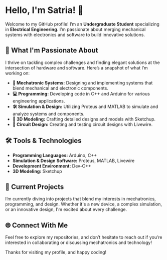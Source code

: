 # Hello, I'm Satria! 👋

Welcome to my GitHub profile! I’m an **Undergraduate Student** specializing in **Electrical Engineering**. I’m passionate about merging mechanical systems with electronics and software to build innovative solutions.

## 🚀 What I'm Passionate About

I thrive on tackling complex challenges and finding elegant solutions at the intersection of hardware and software. Here’s a snapshot of what I’m working on:

- **🔧 Mechatronic Systems:** Designing and implementing systems that blend mechanical and electronic components.
- **💻 Programming:** Developing code in C++ and Arduino for various engineering applications.
- **🛠️ Simulation & Design:** Utilizing Proteus and MATLAB to simulate and analyze systems and components.
- **📐 3D Modeling:** Crafting detailed designs and models with Sketchup.
- **🔌 Circuit Design:** Creating and testing circuit designs with Livewire.

## 🛠️ Tools & Technologies

- **Programming Languages:** Arduino, C++
- **Simulation & Design Software:** Proteus, MATLAB, Livewire
- **Development Environment:** Dev-C++
- **3D Modeling:** Sketchup

## 🌟 Current Projects

I’m currently diving into projects that blend my interests in mechatronics, programming, and design. Whether it's a new device, a complex simulation, or an innovative design, I'm excited about every challenge.

## 🌐 Connect With Me

Feel free to explore my repositories, and don’t hesitate to reach out if you’re interested in collaborating or discussing mechatronics and technology!

Thanks for visiting my profile, and happy coding!
